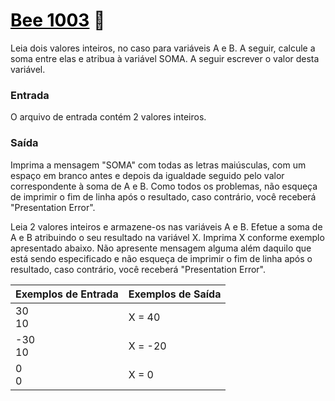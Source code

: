 # <a href="https://www.beecrowd.com.br/judge/pt/problems/view/1003" style="color: black; text-decoration: underline;"> Bee 1003</a> 🐝 

Leia dois valores inteiros, no caso para variáveis A e B. A seguir, calcule a soma entre elas e atribua à variável SOMA. A seguir escrever o valor desta variável.

### Entrada
O arquivo de entrada contém 2 valores inteiros.

### Saída
Imprima a mensagem "SOMA" com todas as letras maiúsculas, com um espaço em branco antes e depois da igualdade seguido pelo valor correspondente à soma de A e B. Como todos os problemas, não esqueça de imprimir o fim de linha após o resultado, caso contrário, você receberá "Presentation Error".

Leia 2 valores inteiros e armazene-os nas variáveis A e B. Efetue a soma de A e B atribuindo o seu resultado na variável X. Imprima X conforme exemplo apresentado abaixo. Não apresente mensagem alguma além daquilo que está sendo especificado e não esqueça de imprimir o fim de linha após o resultado, caso contrário, você receberá "Presentation Error".

| Exemplos de Entrada |	Exemplos de Saída |
|--- | --- |
| 30 <br> 10 | X = 40 | 
| -30 <br> 10 | X = -20 |
| 0 <br> 0 | X = 0 |